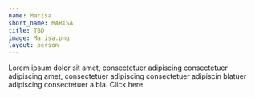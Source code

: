 ```yaml
---
name: Marisa
short_name: MARISA
title: TBD
image: Marisa.png
layout: person
---
```

Lorem ipsum dolor sit amet, consectetuer adipiscing consectetuer adipiscing amet, consectetuer adipiscing consectetuer adipiscin blatuer adipiscing consectetuer a bla. Click here
